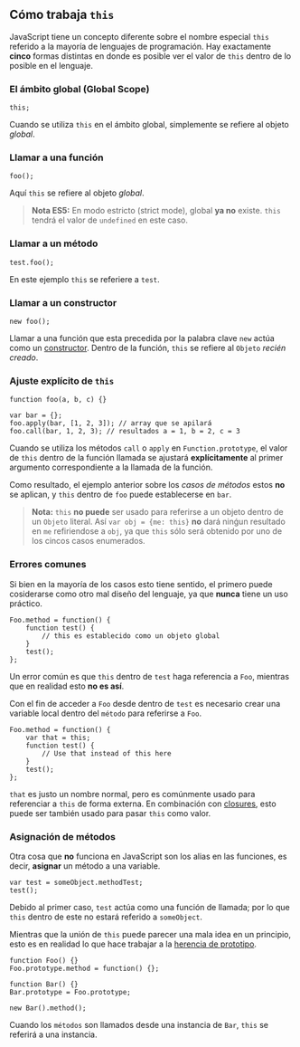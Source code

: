 ## Cómo trabaja `this`

JavaScript tiene un concepto diferente sobre el nombre especial `this` referido a la 
mayoría de lenguajes de programación. Hay exactamente **cinco** formas distintas en donde 
es posible ver el valor de `this` dentro de lo posible en el lenguaje.

### El ámbito global (Global Scope)

    this;

Cuando se utiliza `this` en el ámbito global, simplemente se refiere al objeto *global*.


### Llamar a una función

    foo();

Aquí `this` se refiere al objeto *global*.

> **Nota ES5:** En modo estricto (strict mode), global **ya no** existe.
> `this` tendrá el valor de `undefined` en este caso.

### Llamar a un método

    test.foo(); 

En este ejemplo `this` se referiere a `test`.

### Llamar a un constructor

    new foo(); 

Llamar a una función que esta precedida por la palabra clave `new` actúa como
un [constructor](#function.constructors). Dentro de la función, `this` se refiere 
al `Objeto` *recién creado*.

### Ajuste explícito de `this`

    function foo(a, b, c) {}
                          
    var bar = {};
    foo.apply(bar, [1, 2, 3]); // array que se apilará
    foo.call(bar, 1, 2, 3); // resultados a = 1, b = 2, c = 3

Cuando se utiliza los métodos `call` o `apply` en `Function.prototype`, el valor de
`this` dentro de la función llamada se ajustará **explícitamente** al primer argumento
correspondiente a la llamada de la función.

Como resultado, el ejemplo anterior sobre los *casos de métodos* estos **no** se aplican, y `this` 
dentro de `foo` puede establecerse en `bar`.

> **Nota:** `this` **no puede** ser usado para referirse a un objeto dentro de un `Objeto`
> literal. Así `var obj = {me: this}` **no**  dará ninǵun resultado en `me` refiriendose a
> `obj`, ya que `this` sólo será obtenido por uno de los cincos casos enumerados.

### Errores comunes

Si bien en la mayoría de los casos esto tiene sentido, el primero puede cosiderarse como otro
mal diseño del lenguaje, ya que **nunca** tiene un uso práctico.

    Foo.method = function() {
        function test() {
            // this es establecido como un objeto global
        }
        test();
    };

Un error común es que `this` dentro de `test` haga referencia a `Foo`, mientras que en
realidad esto **no es así**.

Con el fin de acceder a `Foo` desde dentro de `test` es necesario crear una variable local
dentro del `método` para referirse a `Foo`.

    Foo.method = function() {
        var that = this;
        function test() {
            // Use that instead of this here
        }
        test();
    };

`that` es justo un nombre normal, pero es comúnmente usado para referenciar a `this`
de forma externa. En combinación con [closures](#function.closures), esto puede ser
también usado para pasar `this` como valor.

### Asignación de métodos

Otra cosa que **no** funciona en JavaScript son los alias en las funciones, es decir,
**asignar** un método a una variable.

    var test = someObject.methodTest;
    test();

Debido al primer caso, `test` actúa como una función de llamada; por lo que 
`this` dentro de este no estará referido a `someObject`.

Mientras que la unión de `this` puede parecer una mala idea en un principio, esto es en
realidad lo que hace trabajar a la [herencia de prototipo](#object.prototype). 

    function Foo() {}
    Foo.prototype.method = function() {};

    function Bar() {}
    Bar.prototype = Foo.prototype;

    new Bar().method();

Cuando los `métodos` son llamados desde una instancia de `Bar`, `this` se referirá a una
instancia.



